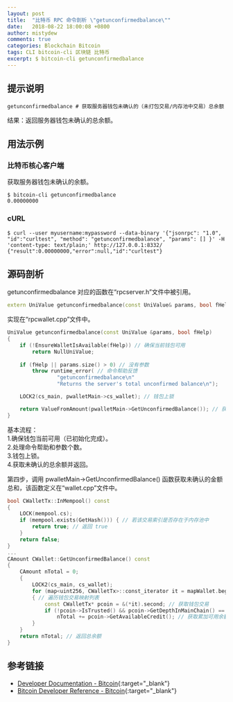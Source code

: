 ```yaml
---
layout: post
title:  "比特币 RPC 命令剖析 \"getunconfirmedbalance\""
date:   2018-08-22 18:00:08 +0800
author: mistydew
comments: true
categories: Blockchain Bitcoin
tags: CLI bitcoin-cli 区块链 比特币
excerpt: $ bitcoin-cli getunconfirmedbalance
---
```

## 提示说明

```shell
getunconfirmedbalance # 获取服务器钱包未确认的（未打包交易/内存池中交易）总余额
```

结果：返回服务器钱包未确认的总余额。

## 用法示例

### 比特币核心客户端

获取服务器钱包未确认的余额。

```shell
$ bitcoin-cli getunconfirmedbalance
0.00000000
```

### cURL

```shell
$ curl --user myusername:mypassword --data-binary '{"jsonrpc": "1.0", "id":"curltest", "method": "getunconfirmedbalance", "params": [] }' -H 'content-type: text/plain;' http://127.0.0.1:8332/
{"result":0.00000000,"error":null,"id":"curltest"}
```

## 源码剖析
getunconfirmedbalance 对应的函数在“rpcserver.h”文件中被引用。

```cpp
extern UniValue getunconfirmedbalance(const UniValue& params, bool fHelp); // 获取未确认的余额
```

实现在“rpcwallet.cpp”文件中。

```cpp
UniValue getunconfirmedbalance(const UniValue &params, bool fHelp)
{
    if (!EnsureWalletIsAvailable(fHelp)) // 确保当前钱包可用
        return NullUniValue;
    
    if (fHelp || params.size() > 0) // 没有参数
        throw runtime_error( // 命令帮助反馈
                "getunconfirmedbalance\n"
                "Returns the server's total unconfirmed balance\n");

    LOCK2(cs_main, pwalletMain->cs_wallet); // 钱包上锁

    return ValueFromAmount(pwalletMain->GetUnconfirmedBalance()); // 获取未确认的余额并返回
}
```

基本流程：<br>
1.确保钱包当前可用（已初始化完成）。<br>
2.处理命令帮助和参数个数。<br>
3.钱包上锁。<br>
4.获取未确认的总余额并返回。

第四步，调用 pwalletMain->GetUnconfirmedBalance() 函数获取未确认的金额总和，该函数定义在“wallet.cpp”文件中。

```cpp
bool CWalletTx::InMempool() const
{
    LOCK(mempool.cs);
    if (mempool.exists(GetHash())) { // 若该交易索引是否存在于内存池中
        return true; // 返回 true
    }
    return false;
}
...
CAmount CWallet::GetUnconfirmedBalance() const
{
    CAmount nTotal = 0;
    {
        LOCK2(cs_main, cs_wallet);
        for (map<uint256, CWalletTx>::const_iterator it = mapWallet.begin(); it != mapWallet.end(); ++it)
        { // 遍历钱包交易映射列表
            const CWalletTx* pcoin = &(*it).second; // 获取钱包交易
            if (!pcoin->IsTrusted() && pcoin->GetDepthInMainChain() == 0 && pcoin->InMempool()) // 该交易不可信（未确认） 且 交易所在链深度为 0 且 交易在内存池中（未上链）
                nTotal += pcoin->GetAvailableCredit(); // 获取累加可用余额
        }
    }
    return nTotal; // 返回总余额
}
```

## 参考链接

* [Developer Documentation - Bitcoin](https://bitcoin.org/en/developer-documentation){:target="_blank"}
* [Bitcoin Developer Reference - Bitcoin](https://bitcoin.org/en/developer-reference#getconfirmedbalance){:target="_blank"}
